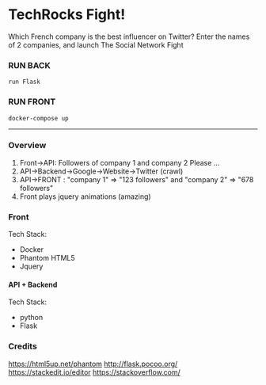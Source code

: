 
# TechRocks Fight!

Which French company is the best influencer on Twitter?
Enter the names of 2 companies, and launch The Social Network Fight

### RUN BACK
```
run Flask
```

### RUN FRONT
```
docker-compose up
```

----------
### Overview


1. Front->API: Followers of company 1 and company 2 Please ...
2. API->Backend->Google->Website->Twitter (crawl)
3. API->FRONT : "company 1" => "123 followers" and "company 2" => "678 followers"
4. Front plays jquery animations (amazing)

### Front

Tech Stack: 
- Docker
- Phantom HTML5 
- Jquery

#### API + Backend

Tech Stack: 
- python
- Flask

### Credits
https://html5up.net/phantom
http://flask.pocoo.org/
https://stackedit.io/editor
https://stackoverflow.com/

